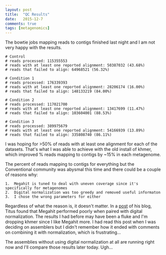 ```yaml
---
layout: post
title:  "QC Results"
date:   2015-12-7
comments: true
tags: [metagenomics]
---
```


The bowtie jobs mapping reads to contigs finished last night and I am not very happy with the results.

	# Control
	# reads processed: 115355553
	# reads with at least one reported alignment: 50387032 (43.68%)
	# reads that failed to align: 64968521 (56.32%)

	# Condition 1
	# reads processed: 176339393
	# reads with at least one reported alignment: 28206174 (16.00%)
	# reads that failed to align: 148133219 (84.00%)

	# Condition 2
	# reads processed: 117021700
	# reads with at least one reported alignment: 13417699 (11.47%)
	# reads that failed to align: 103604001 (88.53%)

	# Condition 3
	# reads processed: 389975679
	# reads with at least one reported alignment: 54166939 (13.89%)
	# reads that failed to align: 335808740 (86.11%)

I was hoping for >50% of reads with at least one alignment for each of the datasets.  That's what I was able to achieve with the old install of khmer, which improved % reads mapping to 
contigs by ~15% in each metagenome.  

The percent of reads mapping to contigs for everything but the Conventional community was abysmal this time and there could be a couple of reasons why:

	1.  Megahit is tuned to deal with uneven coverage since it's specifically for metagenomes
	2.  Digital normalization was too greedy and removed useful informaton
	3.  I chose the wrong parameters for either
	
Regardless of what the reason is, it doesn't matter.  In a [post](http://ivory.idyll.org/blog/2014-how-good-is-megahit.html) of his blog, Titus found that Megahit performed poorly when paired with 
digital normalization.  The results I had before may have been a fluke and I'm dropping khmer since I like Megahit more.  I had read this post when I was deciding on assemblers but I didn't remember 
how it ended with comments on combining it with normalization, which is frustrating...

The assemblies without using digital normalization at all are running right now and I'll compare those results later today. Ugh...